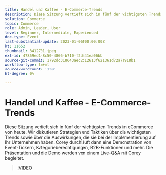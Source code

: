 ```yaml
---
title: Handel und Kaffee - E-Commerce-Trends
description: Diese Sitzung vertieft sich in fünf der wichtigsten Trends im eCommerce von heute. Wir diskutieren Strategien und Taktiken über die wichtigsten Trends sowie über die Auswirkungen, die sie bei der Implementierung auf Ihr Unternehmen haben. Corey durchläuft dann eine Demonstration von Event-Tickern, Kategorieberechtigungen, B2B-Funktionen und mehr. Die Präsentation und die Demo werden von einem Live-Q&A mit Corey begleitet.
solution: Commerce
topic: Commerce
role: Admin, Leader, User
level: Beginner, Intermediate, Experienced
doc-type: Event
last-substantial-update: 2023-01-06T00:00:00Z
kt: 11652
thumbnail: 3412701.jpeg
exl-id: 47859ed1-8c50-4866-b710-f2da41ea06bb
source-git-commit: 1792dc318643aec2c12613f621361d72a7a918b1
workflow-type: tm+mt
source-wordcount: '130'
ht-degree: 0%

---
```


# Handel und Kaffee - E-Commerce-Trends

Diese Sitzung vertieft sich in fünf der wichtigsten Trends im eCommerce von heute. Wir diskutieren Strategien und Taktiken über die wichtigsten Trends sowie über die Auswirkungen, die sie bei der Implementierung auf Ihr Unternehmen haben. Corey durchläuft dann eine Demonstration von Event-Tickern, Kategorieberechtigungen, B2B-Funktionen und mehr. Die Präsentation und die Demo werden von einem Live-Q&amp;A mit Corey begleitet.

>[!VIDEO](https://video.tv.adobe.com/v/3412701/?quality=12&learn=on)
